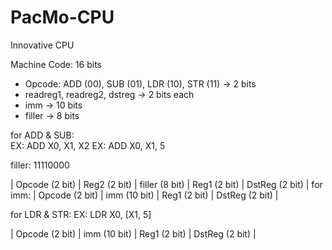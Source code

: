 # PacMo-CPU
Innovative CPU

Machine Code: 16 bits
- Opcode: ADD (00), SUB (01), LDR (10), STR (11) -> 2 bits
- readreg1, readreg2, dstreg -> 2 bits each
- imm -> 10 bits
- filler -> 8 bits

for ADD & SUB:  
EX: ADD X0, X1, X2
EX: ADD X0, X1, 5

filler: 11110000

| Opcode (2 bit) | Reg2 (2 bit) | filler (8 bit) | Reg1 (2 bit) | DstReg (2 bit) |
for imm:
| Opcode (2 bit) | imm (10 bit) | Reg1 (2 bit) | DstReg (2 bit) |

for LDR & STR:
EX: LDR X0, [X1, 5]

| Opcode (2 bit) | imm (10 bit) | Reg1 (2 bit) | DstReg (2 bit) |
